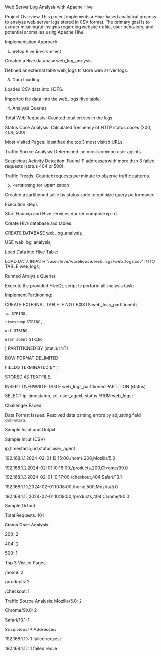 Web Server Log Analysis with Apache Hive

Project Overview
This project implements a Hive-based analytical process to analyze web server logs stored in CSV format. The primary goal is to extract meaningful insights regarding website traffic, user behaviors, and potential anomalies using Apache Hive.

Implementation Approach

1. Setup Hive Environment
   
Created a Hive database web_log_analysis.

Defined an external table web_logs to store web server logs.

3. Data Loading
 
Loaded CSV data into HDFS.

Imported the data into the web_logs Hive table.

4. Analysis Queries
   
Total Web Requests: Counted total entries in the logs.

Status Code Analysis: Calculated frequency of HTTP status codes (200, 404, 500).

Most Visited Pages: Identified the top 3 most visited URLs.

Traffic Source Analysis: Determined the most common user agents.

Suspicious Activity Detection: Found IP addresses with more than 3 failed requests (status 404 or 500).

Traffic Trends: Counted requests per minute to observe traffic patterns.

5. Partitioning for Optimization
   
Created a partitioned table by status code to optimize query performance.

Execution Steps

Start Hadoop and Hive services
docker compose cp -d

Create Hive database and tables:

CREATE DATABASE web_log_analysis;

USE web_log_analysis;

Load Data into Hive Table:

LOAD DATA INPATH '/user/hive/warehouse/web_logs/web_logs.csv' INTO TABLE web_logs;

Runned Analysis Queries

Execute the provided HiveQL script to perform all analysis tasks.

Implement Partitioning:

CREATE EXTERNAL TABLE IF NOT EXISTS web_logs_partitioned (

    ip STRING,
    
    timestamp STRING,
    
    url STRING,
    
    user_agent STRING
)
PARTITIONED BY (status INT)

ROW FORMAT DELIMITED

FIELDS TERMINATED BY ','

STORED AS TEXTFILE;

INSERT OVERWRITE TABLE web_logs_partitioned PARTITION (status)

SELECT ip, timestamp, url, user_agent, status FROM web_logs;

Challenges Faced

Data Format Issues: Resolved data parsing errors by adjusting field delimiters.

Sample Input and Output: 

Sample Input (CSV)

ip,timestamp,url,status,user_agent

192.168.1.1,2024-02-01 10:15:00,/home,200,Mozilla/5.0

192.168.1.2,2024-02-01 10:16:00,/products,200,Chrome/90.0

192.168.1.3,2024-02-01 10:17:00,/checkout,404,Safari/13.1

192.168.1.10,2024-02-01 10:18:00,/home,500,Mozilla/5.0

192.168.1.15,2024-02-01 10:19:00,/products,404,Chrome/90.0

Sample Output:

Total Requests: 101

Status Code Analysis:

200: 2

404: 2

500: 1

Top 3 Visited Pages:

/home: 2

/products: 2

/checkout: 1

Traffic Source Analysis:
Mozilla/5.0: 2

Chrome/90.0: 2

Safari/13.1: 1

Suspicious IP Addresses:

192.168.1.10: 1 failed request

192.168.1.15: 1 failed reque

